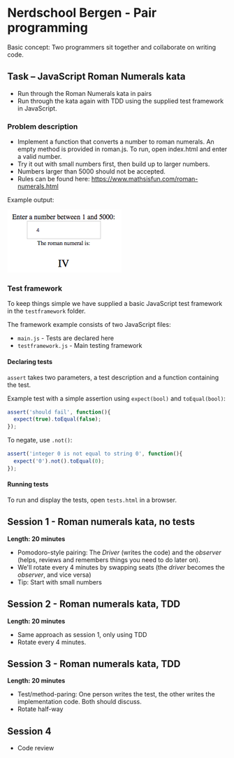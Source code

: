 # Nerdschool Bergen - Pair programming

Basic concept: Two programmers sit together and collaborate on writing code.

## Task &ndash; JavaScript Roman Numerals kata

- Run through the Roman Numerals kata in pairs
- Run through the kata again with TDD using the supplied test framework in JavaScript.

### Problem description

- Implement a function that converts a number to roman numerals. An empty method is provided in roman.js. To run, open index.html and enter a valid number.
- Try it out with small numbers first, then build up to larger numbers.
- Numbers larger than 5000 should not be accepted.
- Rules can be found here: https://www.mathsisfun.com/roman-numerals.html

Example output:

![Image of index page](images/example.png)

### Test framework ###
To keep things simple we have supplied a basic JavaScript test framework in the `testframework` folder.

The framework example consists of two JavaScript files:
- `main.js` - Tests are declared here
- `testframework.js` - Main testing framework

#### Declaring tests
`assert` takes two parameters, a test description and a function containing the test.

Example test with a simple assertion using `expect(bool)` and `toEqual(bool)`:

```javascript
assert('should fail', function(){
  expect(true).toEqual(false);
});
```

To negate,  use `.not()`:
```javascript
assert('integer 0 is not equal to string 0', function(){
  expect('0').not().toEqual(0);
});
```

#### Running tests
To run and display the tests, open `tests.html` in a browser.

## Session 1 - Roman numerals kata, no tests

**Length: 20 minutes**

- Pomodoro-style pairing: The _Driver_ (writes the code) and the _observer_ (helps, reviews and remembers things you need to do later on).
- We'll rotate every 4 minutes by swapping seats (the _driver_ becomes the _observer_, and vice versa)
- Tip: Start with small numbers

## Session 2 - Roman numerals kata, TDD
**Length: 20 minutes**
- Same approach as session 1, only using TDD
- Rotate every 4 minutes.

## Session 3 - Roman numerals kata, TDD
**Length: 20 minutes**
- Test/method-paring: One person writes the test, the other writes the implementation code. Both should discuss.
- Rotate half-way

## Session 4
- Code review
